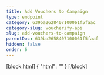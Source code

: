 ```yaml
---
title: Add Vouchers to Campaign
type: endpoint
category: 639ba2628407100061f5faac
category-slug: voucherify-api
slug: add-vouchers-to-campaign
parentDoc: 639ba2658407100061f5faaf
hidden: false
order: 6
---
```

[block:html]
{
  "html": "<style>\n[title=\"Toggle library\"] { \n  display: none; }\n.LanguagePicker-divider { \n  display: none; }\n.Playground-section3VTXuaYZivJK > .APISectionHeader3LN_-QIR0m7x {\n  display: none; }\n.LanguagePicker-languages1qVVo_v6AlP9 {\n  display: none; }\n</style>"
}
[/block]